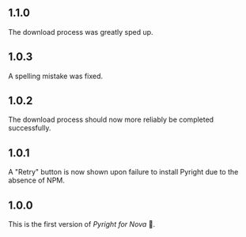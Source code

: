 ## 1.1.0
The download process was greatly sped up.

## 1.0.3
A spelling mistake was fixed.

## 1.0.2
The download process should now more reliably be completed successfully.

## 1.0.1
A "Retry" button is now shown upon failure to install Pyright due to the absence of NPM.

## 1.0.0
This is the first version of *Pyright for Nova* 🥳.
